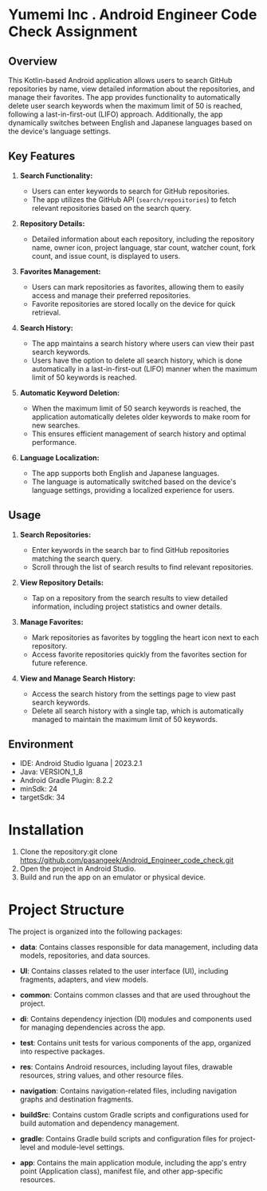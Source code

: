 # Yumemi Inc . Android Engineer Code Check Assignment

## Overview

This Kotlin-based Android application allows users to search GitHub repositories by name, view detailed information about the repositories, and manage their favorites. The app provides functionality to automatically delete user search keywords when the maximum limit of 50 is reached, following a last-in-first-out (LIFO) approach. Additionally, the app dynamically switches between English and Japanese languages based on the device's language settings.

## Key Features

1. **Search Functionality:**
   - Users can enter keywords to search for GitHub repositories.
   - The app utilizes the GitHub API (`search/repositories`) to fetch relevant repositories based on the search query.

2. **Repository Details:**
   - Detailed information about each repository, including the repository name, owner icon, project language, star count, watcher count, fork count, and issue count, is displayed to users.

3. **Favorites Management:**
   - Users can mark repositories as favorites, allowing them to easily access and manage their preferred repositories.
   - Favorite repositories are stored locally on the device for quick retrieval.

4. **Search History:**
   - The app maintains a search history where users can view their past search keywords.
   - Users have the option to delete all search history, which is done automatically in a last-in-first-out (LIFO) manner when the maximum limit of 50 keywords is reached.

5. **Automatic Keyword Deletion:**
   - When the maximum limit of 50 search keywords is reached, the application automatically deletes older keywords to make room for new searches.
   - This ensures efficient management of search history and optimal performance.

6. **Language Localization:**
   - The app supports both English and Japanese languages.
   - The language is automatically switched based on the device's language settings, providing a localized experience for users.


## Usage

1. **Search Repositories:**
   - Enter keywords in the search bar to find GitHub repositories matching the search query.
   - Scroll through the list of search results to find relevant repositories.

2. **View Repository Details:**
   - Tap on a repository from the search results to view detailed information, including project statistics and owner details.

3. **Manage Favorites:**
   - Mark repositories as favorites by toggling the heart icon next to each repository.
   - Access favorite repositories quickly from the favorites section for future reference.

4. **View and Manage Search History:**
   - Access the search history from the settings page to view past search keywords.
   - Delete all search history with a single tap, which is automatically managed to maintain the maximum limit of 50 keywords.


## Environment

- IDE: Android Studio Iguana | 2023.2.1
- Java: VERSION_1_8
- Android Gradle Plugin: 8.2.2
- minSdk: 24
- targetSdk: 34

# Installation

1. Clone the repository:git clone https://github.com/pasangeek/Android_Engineer_code_check.git
2. Open the project in Android Studio.
3. Build and run the app on an emulator or physical device.

# Project Structure

The project is organized into the following packages:

- **data**: Contains classes responsible for data management, including data models, repositories, and data sources.

- **UI**: Contains classes related to the user interface (UI), including fragments, adapters, and view models.

- **common**: Contains common classes and that are used throughout the project.

- **di**: Contains dependency injection (DI) modules and components used for managing dependencies across the app.

- **test**: Contains unit tests for various components of the app, organized into respective packages.

- **res**: Contains Android resources, including layout files, drawable resources, string values, and other resource files.

- **navigation**: Contains navigation-related files, including navigation graphs and destination fragments.

- **buildSrc**: Contains custom Gradle scripts and configurations used for build automation and dependency management.

- **gradle**: Contains Gradle build scripts and configuration files for project-level and module-level settings.

- **app**: Contains the main application module, including the app's entry point (Application class), manifest file, and other app-specific resources.
